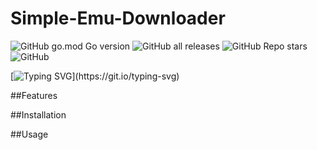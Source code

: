 # Simple-Emu-Downloader

![GitHub go.mod Go version](https://img.shields.io/github/go-mod/go-version/lkidszzzz/Simple-Emu-Downloader?style=flat-square)
![GitHub all releases](https://img.shields.io/github/downloads/lkidszzzz/Simple-Emu-Downloader/total?style=flat-square)
![GitHub Repo stars](https://img.shields.io/github/stars/lkidszzzz/Simple-Emu-Downloader?style=flat-square)
![GitHub](https://img.shields.io/github/license/lkidszzzz/Simple-Emu-Downloader?style=flat-square)

[![Typing SVG](https://readme-typing-svg.herokuapp.com?font=Roboto&size=24&duration=12345&color=F76644&width=700&lines=A+simple+console+application+to+download+popular+emulators.)](https://git.io/typing-svg)

##Features

##Installation

##Usage
